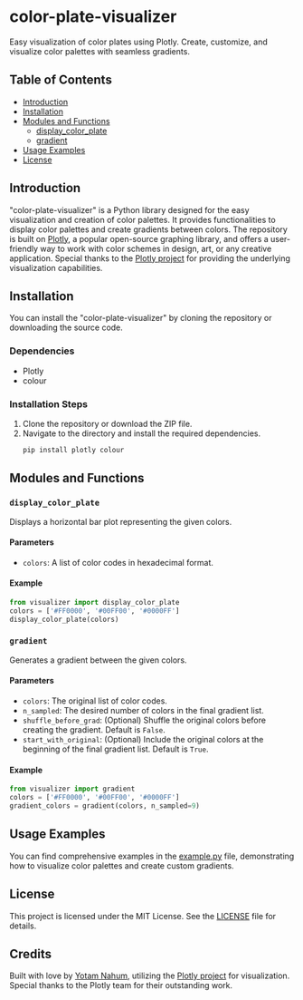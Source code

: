 # color-plate-visualizer
Easy visualization of color plates using Plotly. Create, customize, and visualize color palettes with seamless gradients.

## Table of Contents
- [Introduction](#introduction)
- [Installation](#installation)
- [Modules and Functions](#modules-and-functions)
  - [display_color_plate](#display_color_plate)
  - [gradient](#gradient)
- [Usage Examples](#usage-examples)
- [License](#license)

## Introduction
"color-plate-visualizer" is a Python library designed for the easy visualization and creation of color palettes. It provides functionalities to display color palettes and create gradients between colors. The repository is built on [Plotly](https://github.com/plotly/plotly.py), a popular open-source graphing library, and offers a user-friendly way to work with color schemes in design, art, or any creative application. Special thanks to the [Plotly project](https://github.com/plotly/plotly.py) for providing the underlying visualization capabilities.

## Installation
You can install the "color-plate-visualizer" by cloning the repository or downloading the source code.

### Dependencies
- Plotly
- colour

### Installation Steps
1. Clone the repository or download the ZIP file.
2. Navigate to the directory and install the required dependencies.
   ```bash
   pip install plotly colour
   ```

## Modules and Functions

### `display_color_plate`
Displays a horizontal bar plot representing the given colors.

#### Parameters
- `colors`: A list of color codes in hexadecimal format.

#### Example
```python
from visualizer import display_color_plate
colors = ['#FF0000', '#00FF00', '#0000FF']
display_color_plate(colors)
```

### `gradient`
Generates a gradient between the given colors.

#### Parameters
- `colors`: The original list of color codes.
- `n_sampled`: The desired number of colors in the final gradient list.
- `shuffle_before_grad`: (Optional) Shuffle the original colors before creating the gradient. Default is `False`.
- `start_with_original`: (Optional) Include the original colors at the beginning of the final gradient list. Default is `True`.

#### Example
```python
from visualizer import gradient
colors = ['#FF0000', '#00FF00', '#0000FF']
gradient_colors = gradient(colors, n_sampled=9)
```

## Usage Examples
You can find comprehensive examples in the [example.py](./example.py) file, demonstrating how to visualize color palettes and create custom gradients.

## License
This project is licensed under the MIT License. See the [LICENSE](./LICENSE) file for details.

## Credits
Built with love by [Yotam Nahum](https://github.com/yotamnahum), utilizing the [Plotly project](https://github.com/plotly/plotly.py) for visualization. Special thanks to the Plotly team for their outstanding work.